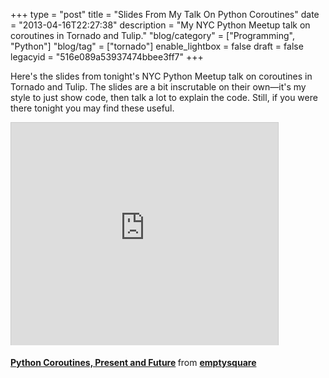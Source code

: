 +++
type = "post"
title = "Slides From My Talk On Python Coroutines"
date = "2013-04-16T22:27:38"
description = "My NYC Python Meetup talk on coroutines in Tornado and Tulip."
"blog/category" = ["Programming", "Python"]
"blog/tag" = ["tornado"]
enable_lightbox = false
draft = false
legacyid = "516e089a53937474bbee3ff7"
+++

<p>Here's the slides from tonight's NYC Python Meetup talk on coroutines in Tornado and Tulip. The slides are a bit inscrutable on their own&mdash;it's my style to just show code, then talk a lot to explain the code. Still, if you were there tonight you may find these useful.</p>
<iframe src="http://www.slideshare.net/slideshow/embed_code/18959564" width="427" height="356" frameborder="0" marginwidth="0" marginheight="0" scrolling="no" style="border:1px solid #CCC;border-width:1px 1px 0;margin-bottom:5px" allowfullscreen webkitallowfullscreen mozallowfullscreen> </iframe>

<p><div style="margin-bottom:5px"> <strong> <a href="http://www.slideshare.net/emptysquare/nyc-python-meetup-coroutines-2013-0416" title="Python Coroutines, Present and Future" target="_blank">Python Coroutines, Present and Future</a> </strong> from <strong><a href="http://www.slideshare.net/emptysquare" target="_blank">emptysquare</a></strong> </div></p>
    
